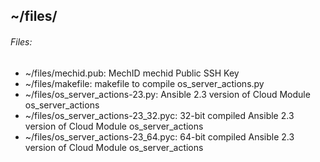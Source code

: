 ## ~/files/

###### Files:

* ~/files/mechid.pub: MechID mechid Public SSH Key
* ~/files/makefile: makefile to compile os_server_actions.py
* ~/files/os_server_actions-23.py: Ansible 2.3 version of Cloud Module os_server_actions
* ~/files/os_server_actions-23_32.pyc: 32-bit compiled Ansible 2.3 version of Cloud Module os_server_actions
* ~/files/os_server_actions-23_64.pyc: 64-bit compiled Ansible 2.3 version of Cloud Module os_server_actions